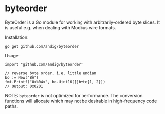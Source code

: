 # byteorder

ByteOrder is a Go module for working with arbitrarily-ordered byte slices.
It is useful e.g. when dealing with Modbus wire formats.

Installation:

    go get github.com/andig/byteorder

Usage:

    import "github.com/andig/byteorder"

    // reverse byte order, i.e. little endian
    bo := New("BA")
    fmt.Printf("0x%04x", bo.Uint16([]byte{1, 2}))
    // Output: 0x0201

NOTE: `byteorder` is not optimized for performance. The conversion functions will allocate which may not be desirable in high-frequency code paths.
